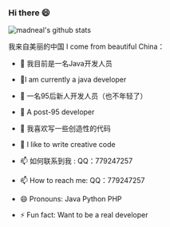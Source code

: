 ### Hi there 😄

 ![madneal's github stats](https://github-readme-stats.vercel.app/api?username=q779247257&show_icons=true&theme=radical)  




我来自美丽的中国
I come from beautiful China：

- 🔭 我目前是一名Java开发人员
- 🔭I am currently a java developer

- 🌱 一名95后新人开发人员（也不年轻了）
- 🌱 A  post-95 developer

- 👯 我喜欢写一些创造性的代码
- 👯 I like to write creative code

- 📫 如何联系到我 : QQ：779247257
- 📫 How to reach me: QQ：779247257

- 😄 Pronouns: Java Python PHP
- ⚡ Fun fact: Want to be a real developer

